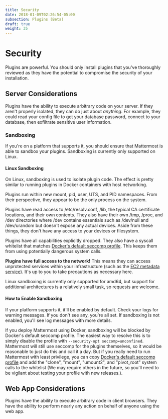 ```yaml
---
title: Security
date: 2018-01-09T02:26:54-05:00
subsection: Plugins (Beta)
draft: true
weight: 35
---
```


# Security

Plugins are powerful. You should only install plugins that you've thoroughly reviewed as they have the potential to compromise the security of your installation.

## Server Considerations

Plugins have the ability to execute arbitrary code on your server. If they aren't properly isolated, they can do just about *anything*. For example, they could read your config file to get your database password, connect to your database, then exfiltrate sensitive user information.

### Sandboxing

If you're on a platform that supports it, you should ensure that Mattermost is able to sandbox your plugins. Sandboxing is currently only supported on Linux.

#### Linux Sandboxing

On Linux, sandboxing is used to isolate plugin code. The effect is pretty similar to running plugins in Docker containers with host networking.

Plugins run within new mount, pid, user, UTS, and PID namespaces. From their perspective, they appear to be the only process on the system.

Plugins have read access to /etc/resolv.conf, /lib, the typical CA certificate locations, and their own contents. They also have their own /tmp, /proc, and /dev directories where /dev contains essentials such as /dev/null and /dev/urandom but doesn't expose any actual devices. Aside from these things, they don't have any access to your devices or filesystem.

Plugins have all capabilities explicitly dropped. They also have a syscall whitelist that matches [Docker's default seccomp profile](https://github.com/moby/moby/blob/master/profiles/seccomp/default.json). This keeps them from using potentially dangerous system calls.

**Plugins have full access to the network!** This means they can access unprotected services within your infrastructure (such as the [EC2 metadata service](https://docs.aws.amazon.com/AWSEC2/latest/UserGuide/ec2-instance-metadata.html)). It's up to you to take precautions as necessary here.

Linux sandboxing is currently only supported for amd64, but support for additional architectures is a relatively small task, so requests are welcome.

#### How to Enable Sandboxing

If your platform supports it, it'll be enabled by default. Check your logs for warning messages. If you don't see any, you're all set. If sandboxing is not enabled, you'll see log messages with more details.

If you deploy Mattermost using Docker, sandboxing will be blocked by Docker's default seccomp profile. The easiest way to resolve this is to simply disable the profile with `--security-opt seccomp=unconfined`. Mattermost will still use seccomp for the plugins themselves, so it would be reasonable to just do this and call it a day. But if you really need to run Mattermost with least privilege, you can copy [Docker's default seccomp profile](https://github.com/moby/moby/blob/master/profiles/seccomp/default.json) and add the "clone", "mount", "umount2", and "pivot_root" system calls to the whitelist (We may require others in the future, so you'll need to be vigilant about testing your profile with new releases.).

## Web App Considerations

Plugins have the ability to execute arbitrary code in client browsers. They have the ability to perform nearly any action on behalf of anyone using the web app.
